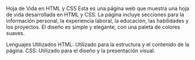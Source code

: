 Hoja de Vida en HTML y CSS
Esta es una página web que muestra una hoja de vida desarrollada en HTML y CSS. La página incluye secciones para la información personal, la experiencia laboral, la educación, las habilidades y los proyectos. El diseño es simple y elegante, con una paleta de colores suaves.

Lenguajes Utilizados
HTML: Utilizado para la estructura y el contenido de la página.
CSS: Utilizado para el diseño y la presentación visual.
